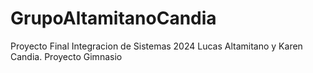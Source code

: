 # GrupoAltamitanoCandia
Proyecto Final Integracion de Sistemas 2024 Lucas Altamitano y Karen Candia. Proyecto Gimnasio
